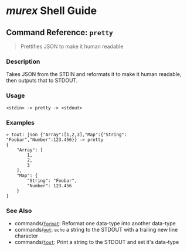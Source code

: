 # _murex_ Shell Guide

## Command Reference: `pretty`

> Prettifies JSON to make it human readable

### Description

Takes JSON from the STDIN and reformats it to make it human readable, then
outputs that to STDOUT.

### Usage

    <stdin> -> pretty -> <stdout>

### Examples

    » tout: json {"Array":[1,2,3],"Map":{"String": "Foobar","Number":123.456}} -> pretty 
    {
        "Array": [
            1,
            2,
            3
        ],
        "Map": {
            "String": "Foobar",
            "Number": 123.456
        }
    }

### See Also

* commands/[`format`](../commands/format.md):
  Reformat one data-type into another data-type
* commands/[`out`](../commands/out.md):
  `echo` a string to the STDOUT with a trailing new line character
* commands/[`tout`](../commands/tout.md):
  Print a string to the STDOUT and set it's data-type